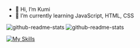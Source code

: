- 👋 Hi, I’m Kumi
- 🌱 I’m currently learning JavaScript, HTML, CSS


<!---
Kumi-H/Kumi-H is a ✨ special ✨ repository because its `README.md` (this file) appears on your GitHub profile.
You can click the Preview link to take a look at your changes.
--->
![github-readme-stats](https://k-repository-b3ka.vercel.app/api/?username=Kumi-H&theme=radical&show_icons=true)
![github-readme-stats](https://k-repository-b3ka.vercel.app/api/top-langs/?username=Kumi-H&theme=radical)

[![My Skills](https://skillicons.dev/icons?i=js,ts,html,css,py,go,fastapi,nextjs,react,nuxtjs,tailwind,flask,firebase,express,bootstrap,prisma,postgres,mysql,aws,vscode,docker,git,github,nodejs,nginx,linux,discord&theme=light)](https://skillicons.dev)

